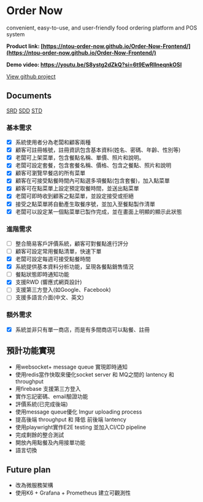 # Order Now 
convenient, easy-to-use, and user-friendly food ordering platform and POS system

**Product link: [https://ntou-order-now.github.io/Order-Now-Frontend/](https://ntou-order-now.github.io/Order-Now-Frontend/)**

**Demo video: https://youtu.be/S8ystg2dZkQ?si=6t9EwRlIneqnkOSI**

[View github project](https://github.com/orgs/NTOU-Order-Now/projects/3)

## Documents
[SRD](https://docs.google.com/document/d/1cDQtjMbSaG90kuzeX0CxduzchRwdxvLS8CkxThgKghY/edit?tab=t.0)
[SDD](https://docs.google.com/document/d/1K23yAGst5DzZO4r-wZECXxlBDo70b6HL1Xv5dIrOVxA/edit?tab=t.0)
[STD](https://docs.google.com/document/d/1N5iF8bUXvtXqkwYkaIcBPecmmWRXf2qavU8zvCiGaRI/edit?tab=t.0)

### 基本需求
- [x] 系統使用者分為老闆和顧客兩種
- [x] 顧客可註冊帳號，註冊資訊包含基本資料(姓名、密碼、年齡、性別等)
- [x] 老闆可上架菜單，包含餐點名稱、單價、照片和說明。
- [x] 老闆可設定套餐，包含套餐名稱、價格、包含之餐點、照片和說明
- [x] 顧客可瀏覽早餐店的所有菜單
- [x] 顧客在可接受點餐時間內可點選多項餐點(包含套餐)，加入點菜單
- [x] 顧客可在點菜單上設定預定取餐時間，並送出點菜單
- [x] 老闆可即時收到顧客之點菜單，並設定接受或拒絕
- [x] 接受之點菜單將自動產生取餐序號，並加入至餐點製作清單
- [x] 老闆可以設定某一個點菜單已製作完成，並在畫面上明顯的顯示此狀態

### 進階需求
- [ ] 整合簡易客戶評價系統，顧客可對餐點進行評分
- [ ] 顧客可設定常用餐點清單，快速下單
- [x] 老闆可設定每週可接受點餐時間
- [x] 系統提供基本資料分析功能，呈現各餐點銷售情況
- [ ] 餐點狀態即時通知功能
- [x] 支援RWD (響應式網頁設計)
- [ ] 支援第三方登入(如Google、Facebook)
- [ ] 支援多語言介面(中文、英文)

### 額外需求
- [x] 系統並非只有單一商店，而是有多間商店可以點餐、註冊


## 預計功能實現

- 用websocket+ message queue 實現即時通知
- 使用redis當作快取來優化socket server 和 MQ之間的 lantency 和 throughput
- 用firebase 支援第三方登入
- 實作忘記密碼、email驗證功能
- 評價系統(已完成後端)
- 使用message queue優化 Imgur uploading process
- 提高後端 throughput 和 降低 前後端 lantency
- 使用playwright實作E2E testing 並加入CI/CD pipeline
- 完成剩餘的整合測試
- 開放內用點餐及內用接單功能
- 語言切換


## Future plan

- 改為微服務架構
- 使用K6 + Grafana + Prometheus 建立可觀測性

